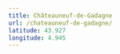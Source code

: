 ```yaml
---
title: Châteauneuf-de-Gadagne
url: /chateauneuf-de-gadagne/
latitude: 43.927
longitude: 4.945
---
```


